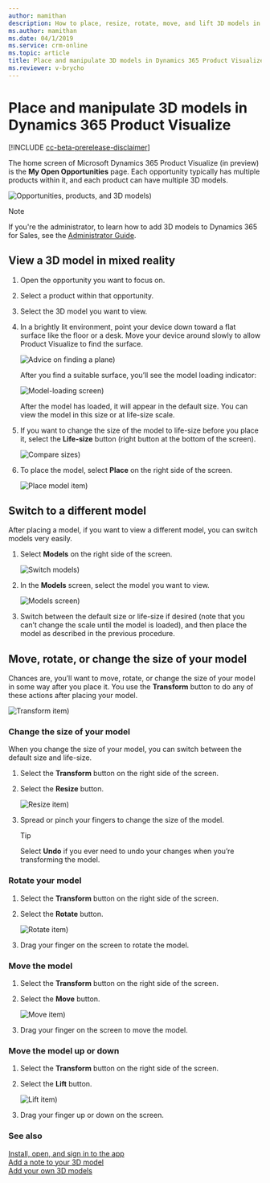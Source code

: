 ```yaml
---
author: mamithan
description: How to place, resize, rotate, move, and lift 3D models in Dynamics 365 Product Visualize
ms.author: mamithan
ms.date: 04/1/2019
ms.service: crm-online
ms.topic: article
title: Place and manipulate 3D models in Dynamics 365 Product Visualize
ms.reviewer: v-brycho
---
```


# Place and manipulate 3D models in Dynamics 365 Product Visualize

[!INCLUDE [cc-beta-prerelease-disclaimer](../includes/cc-beta-prerelease-disclaimer.md)]

The home screen of Microsoft Dynamics 365 Product Visualize (in preview) is the **My Open Opportunities** page. Each opportunity typically has multiple products within it, and each product can have multiple 3D models. 

![Opportunities, products, and 3D models)](media/manipulating-3D-models.PNG "Opportunities, products, and 3D models")

> [!NOTE]
> If you're the administrator, to learn how to add 3D models to Dynamics 365 for Sales, see the [Administrator Guide](administrator-guide.md).

## View a 3D model in mixed reality 

1.	Open the opportunity you want to focus on.

2.	Select a product within that opportunity.

3.	Select the 3D model you want to view.

4.	In a brightly lit environment, point your device down toward a flat surface like the floor or a desk. Move your device around slowly to allow Product Visualize to find the surface. 

    ![Advice on finding a plane)](media/find-plane.PNG "Advice on finding a plane")

    After you find a suitable surface, you’ll see the model loading indicator:
    
    ![Model-loading screen)](media/model-loading.PNG "Model-loading screen")
 
    After the model has loaded, it will appear in the default size. You can view the model in this size or at life-size scale. 

5.	If you want to change the size of the model to life-size before you place it, select the **Life-size** button (right button at the bottom of the screen). 

    ![Compare sizes)](media/compare-sizes.PNG "Compare sizes")
  
6.  To place the model, select **Place** on the right side of the screen.

    ![Place model item)](media/place-model.PNG "Place model item")

## Switch to a different model

After placing a model, if you want to view a different model, you can switch models very easily.

1.	Select **Models** on the right side of the screen.

    ![Switch models)](media/switch-models.PNG "Switch models")
 
2.	In the **Models** screen, select the model you want to view.

    ![Models screen)](media/3D-models.PNG "Models screen")
 
3.	Switch between the default size or life-size if desired (note that you can’t change the scale until the model is loaded), and then place the model as described in the previous procedure.  

## Move, rotate, or change the size of your model

Chances are, you’ll want to move, rotate, or change the size of your model in some way after you place it. You use the **Transform** button to do any of these actions after placing your model.

![Transform item)](media/transform-model.PNG "Transform item")

### Change the size of your model

When you change the size of your model, you can switch between the default size and life-size. 

1.	Select the **Transform** button on the right side of the screen.

2.	Select the **Resize** button. 

    ![Resize item)](media/resize.PNG "Resize item")

3.	Spread or pinch your fingers to change the size of the model.

    > [!TIP]
    > Select **Undo** if you ever need to undo your changes when you’re transforming the model.

### Rotate your model  

1.	Select the **Transform** button on the right side of the screen.

2.	Select the **Rotate** button.

    ![Rotate item)](media/rotate.PNG "Rotate item")
  
3.	Drag your finger on the screen to rotate the model. 

### Move the model

1.	Select the **Transform** button on the right side of the screen.

2.	Select the **Move** button.

    ![Move item)](media/move.PNG "Move item")
  
3.	Drag your finger on the screen to move the model.  

### Move the model up or down

1.	Select the **Transform** button on the right side of the screen.

2.	Select the **Lift** button.

    ![Lift item)](media/lift.PNG "Lift item")
  
3.	Drag your finger up or down on the screen. 


### See also

[Install, open, and sign in to the app](sign-in.md)<br>
[Add a note to your 3D model](add-note.md)<br>
[Add your own 3D models](add-model.md)<br>

